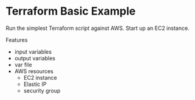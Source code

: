 # Terraform Basic Example

Run the simplest Terraform script against AWS. Start up an EC2 instance.

Features
- input variables
- output variables
- var file
- AWS resources
    - EC2 instance
    - Elastic IP
    - security group
